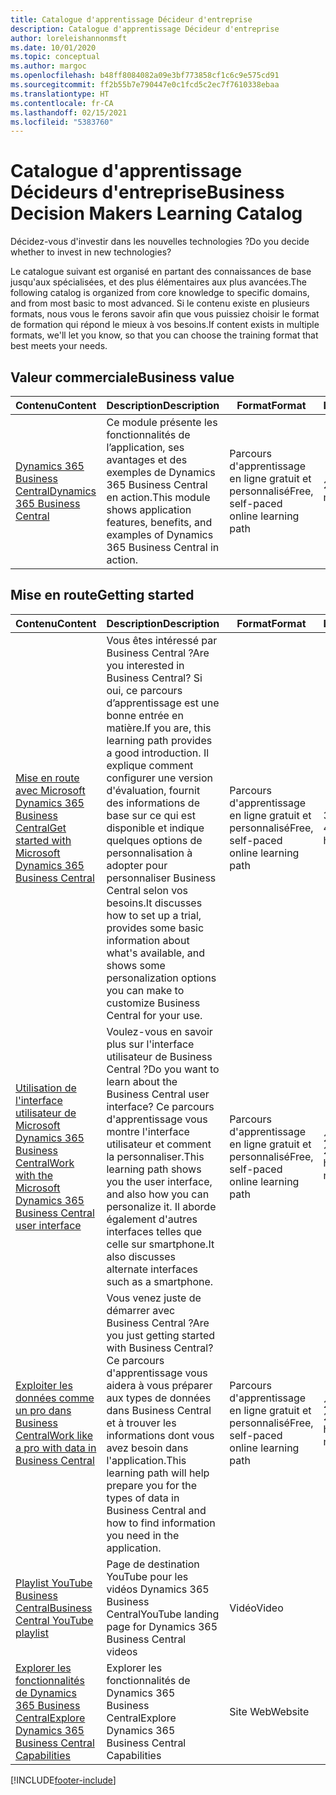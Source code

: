 ```yaml
---
title: Catalogue d'apprentissage Décideur d'entreprise
description: Catalogue d'apprentissage Décideur d'entreprise
author: loreleishannonmsft
ms.date: 10/01/2020
ms.topic: conceptual
ms.author: margoc
ms.openlocfilehash: b48ff8084082a09e3bf773858cf1c6c9e575cd91
ms.sourcegitcommit: ff2b55b7e790447e0c1fcd5c2ec7f7610338ebaa
ms.translationtype: HT
ms.contentlocale: fr-CA
ms.lasthandoff: 02/15/2021
ms.locfileid: "5383760"
---
```

# <a name="business-decision-makers-learning-catalog"></a><span data-ttu-id="d138b-103">Catalogue d'apprentissage Décideurs d'entreprise</span><span class="sxs-lookup"><span data-stu-id="d138b-103">Business Decision Makers Learning Catalog</span></span>

<span data-ttu-id="d138b-104">Décidez-vous d'investir dans les nouvelles technologies ?</span><span class="sxs-lookup"><span data-stu-id="d138b-104">Do you decide whether to invest in new technologies?</span></span>

<span data-ttu-id="d138b-105">Le catalogue suivant est organisé en partant des connaissances de base jusqu'aux spécialisées, et des plus élémentaires aux plus avancées.</span><span class="sxs-lookup"><span data-stu-id="d138b-105">The following catalog is organized from core knowledge to specific domains, and from most basic to most advanced.</span></span> <span data-ttu-id="d138b-106">Si le contenu existe en plusieurs formats, nous vous le ferons savoir afin que vous puissiez choisir le format de formation qui répond le mieux à vos besoins.</span><span class="sxs-lookup"><span data-stu-id="d138b-106">If content exists in multiple formats, we'll let you know, so that you can choose the training format that best meets your needs.</span></span>  

## <a name="business-value"></a><span data-ttu-id="d138b-107">Valeur commerciale<a name="busvalue"></a></span><span class="sxs-lookup"><span data-stu-id="d138b-107">Business value<a name="busvalue"></a></span></span>

| <span data-ttu-id="d138b-108">Contenu</span><span class="sxs-lookup"><span data-stu-id="d138b-108">Content</span></span>                                                                 | <span data-ttu-id="d138b-109">Description</span><span class="sxs-lookup"><span data-stu-id="d138b-109">Description</span></span>                                                                                                | <span data-ttu-id="d138b-110">Format</span><span class="sxs-lookup"><span data-stu-id="d138b-110">Format</span></span>                                | <span data-ttu-id="d138b-111">Longueur</span><span class="sxs-lookup"><span data-stu-id="d138b-111">Length</span></span>     |
|----------------------------------------------------------------------------------------------------------------|------------------------------------------------------------------------------------------------------------|---------------------------------------|------------|
| [<span data-ttu-id="d138b-112">Dynamics 365 Business Central</span><span class="sxs-lookup"><span data-stu-id="d138b-112">Dynamics 365 Business Central</span></span>](https://docs.microsoft.com/learn/modules/dynamics-365-business-central/) | <span data-ttu-id="d138b-113">Ce module présente les fonctionnalités de l’application, ses avantages et des exemples de Dynamics 365 Business Central en action.</span><span class="sxs-lookup"><span data-stu-id="d138b-113">This module shows application features, benefits, and examples of Dynamics 365 Business Central in action.</span></span> | <span data-ttu-id="d138b-114">Parcours d'apprentissage en ligne gratuit et personnalisé</span><span class="sxs-lookup"><span data-stu-id="d138b-114">Free, self-paced online learning path</span></span> | <span data-ttu-id="d138b-115">24 minutes</span><span class="sxs-lookup"><span data-stu-id="d138b-115">24 minutes</span></span> |

## <a name="getting-started"></a><span data-ttu-id="d138b-116">Mise en route<a name="get-started"></a></span><span class="sxs-lookup"><span data-stu-id="d138b-116">Getting started<a name="get-started"></a></span></span>

| <span data-ttu-id="d138b-117">Contenu</span><span class="sxs-lookup"><span data-stu-id="d138b-117">Content</span></span>                                                                                                                             | <span data-ttu-id="d138b-118">Description</span><span class="sxs-lookup"><span data-stu-id="d138b-118">Description</span></span>                                                                                                                                                                                                                                                                                      | <span data-ttu-id="d138b-119">Format</span><span class="sxs-lookup"><span data-stu-id="d138b-119">Format</span></span>                                | <span data-ttu-id="d138b-120">Longueur</span><span class="sxs-lookup"><span data-stu-id="d138b-120">Length</span></span>             |
|------------------------------------------------------------------------------------------------------------------------------------------------------------------------------|--------------------------------------------------------------------------------------------------------------------------------------------------------------------------------------------------------------------------------------------------------------------------------------------------|---------------------------------------|--------------------|
| [<span data-ttu-id="d138b-121">Mise en route avec Microsoft Dynamics 365 Business Central</span><span class="sxs-lookup"><span data-stu-id="d138b-121">Get started with Microsoft Dynamics 365 Business Central</span></span>](https://docs.microsoft.com/learn/paths/get-started-dynamics-365-business-central/)                          | <span data-ttu-id="d138b-122">Vous êtes intéressé par Business Central ?</span><span class="sxs-lookup"><span data-stu-id="d138b-122">Are you interested in Business Central?</span></span> <span data-ttu-id="d138b-123">Si oui, ce parcours d’apprentissage est une bonne entrée en matière.</span><span class="sxs-lookup"><span data-stu-id="d138b-123">If you are, this learning path provides a good introduction.</span></span> <span data-ttu-id="d138b-124">Il explique comment configurer une version d'évaluation, fournit des informations de base sur ce qui est disponible et indique quelques options de personnalisation à adopter pour personnaliser Business Central selon vos besoins.</span><span class="sxs-lookup"><span data-stu-id="d138b-124">It discusses how to set up a trial, provides some basic information about what's available, and shows some personalization options you can make to customize Business Central for your use.</span></span> | <span data-ttu-id="d138b-125">Parcours d'apprentissage en ligne gratuit et personnalisé</span><span class="sxs-lookup"><span data-stu-id="d138b-125">Free, self-paced online learning path</span></span> | <span data-ttu-id="d138b-126">3 heures 4 minutes</span><span class="sxs-lookup"><span data-stu-id="d138b-126">3 hours 4 minutes</span></span>  |
| [<span data-ttu-id="d138b-127">Utilisation de l'interface utilisateur de Microsoft Dynamics 365 Business Central</span><span class="sxs-lookup"><span data-stu-id="d138b-127">Work with the Microsoft Dynamics 365 Business Central user interface</span></span>](https://docs.microsoft.com/learn/paths/work-with-user-interface-dynamics-365-business-central/) | <span data-ttu-id="d138b-128">Voulez-vous en savoir plus sur l'interface utilisateur de Business Central ?</span><span class="sxs-lookup"><span data-stu-id="d138b-128">Do you want to learn about the Business Central user interface?</span></span> <span data-ttu-id="d138b-129">Ce parcours d'apprentissage vous montre l'interface utilisateur et comment la personnaliser.</span><span class="sxs-lookup"><span data-stu-id="d138b-129">This learning path shows you the user interface, and also how you can personalize it.</span></span> <span data-ttu-id="d138b-130">Il aborde également d'autres interfaces telles que celle sur smartphone.</span><span class="sxs-lookup"><span data-stu-id="d138b-130">It also discusses alternate interfaces such as a smartphone.</span></span>                                                                               | <span data-ttu-id="d138b-131">Parcours d'apprentissage en ligne gratuit et personnalisé</span><span class="sxs-lookup"><span data-stu-id="d138b-131">Free, self-paced online learning path</span></span> | <span data-ttu-id="d138b-132">2 heures 27 minutes</span><span class="sxs-lookup"><span data-stu-id="d138b-132">2 hours 27 minutes</span></span> |
| [<span data-ttu-id="d138b-133">Exploiter les données comme un pro dans Business Central</span><span class="sxs-lookup"><span data-stu-id="d138b-133">Work like a pro with data in Business Central</span></span>](https://docs.microsoft.com/learn/paths/work-pro-data-dynamics-365-business-central)                                    | <span data-ttu-id="d138b-134">Vous venez juste de démarrer avec Business Central ?</span><span class="sxs-lookup"><span data-stu-id="d138b-134">Are you just getting started with Business Central?</span></span> <span data-ttu-id="d138b-135">Ce parcours d'apprentissage vous aidera à vous préparer aux types de données dans Business Central et à trouver les informations dont vous avez besoin dans l'application.</span><span class="sxs-lookup"><span data-stu-id="d138b-135">This learning path will help prepare you for the types of data in Business Central and how to find information you need in the application.</span></span>                                                                                                  | <span data-ttu-id="d138b-136">Parcours d'apprentissage en ligne gratuit et personnalisé</span><span class="sxs-lookup"><span data-stu-id="d138b-136">Free, self-paced online learning path</span></span> | <span data-ttu-id="d138b-137">2 heures 27 minutes</span><span class="sxs-lookup"><span data-stu-id="d138b-137">2 hours 27 minutes</span></span> |
| [<span data-ttu-id="d138b-138">Playlist YouTube Business Central</span><span class="sxs-lookup"><span data-stu-id="d138b-138">Business Central YouTube playlist</span></span>](https://www.youtube.com/playlist?list=PLcakwueIHoT-wVFPKUtmxlqcG1kJ0oqq4)                                                                | <span data-ttu-id="d138b-139">Page de destination YouTube pour les vidéos Dynamics 365 Business Central</span><span class="sxs-lookup"><span data-stu-id="d138b-139">YouTube landing page for Dynamics 365 Business Central videos</span></span>                                                                                                                                                                                                                                    | <span data-ttu-id="d138b-140">Vidéo</span><span class="sxs-lookup"><span data-stu-id="d138b-140">Video</span></span>                                 |                    |
| [<span data-ttu-id="d138b-141">Explorer les fonctionnalités de Dynamics 365 Business Central</span><span class="sxs-lookup"><span data-stu-id="d138b-141">Explore Dynamics 365 Business Central Capabilities</span></span>](https://dynamics.microsoft.com/business-central/capabilities/)                                                    | <span data-ttu-id="d138b-142">Explorer les fonctionnalités de Dynamics 365 Business Central</span><span class="sxs-lookup"><span data-stu-id="d138b-142">Explore Dynamics 365 Business Central Capabilities</span></span>                                                                                                                                                                                                                                               | <span data-ttu-id="d138b-143">Site Web</span><span class="sxs-lookup"><span data-stu-id="d138b-143">Website</span></span>                               |                    |


[!INCLUDE[footer-include](../includes/footer-banner.md)]